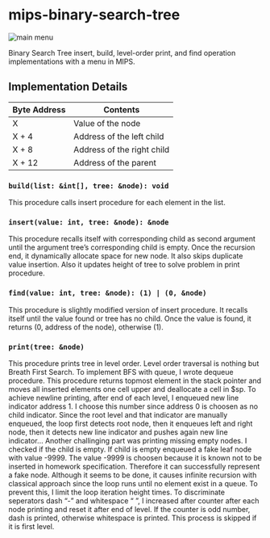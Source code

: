 # mips-binary-search-tree

![main menu](/images/menu.prg)

Binary Search Tree insert, build, level-order print, and find operation implementations with a menu in MIPS.

## Implementation Details

| Byte Address | Contents                   |
| ------------ | -------------------------- |
| X            | Value of the node          |
| X + 4        | Address of the left child  |
| X + 8        | Address of the right child |
| X + 12       | Address of the parent      |

### `build(list: &int[], tree: &node): void`

This procedure calls insert procedure for each element in the list.

### `insert(value: int, tree: &node): &node`

This procedure recalls itself with corresponding child as second argument until the argument tree’s
corresponding child is empty. Once the recursion end, it dynamically allocate space for new node. It
also skips duplicate value insertion.
Also it updates height of tree to solve problem in print procedure.

### `find(value: int, tree: &node): (1) | (0, &node)`

This procedure is slightly modified version of insert procedure. It recalls itself until the value found
or tree has no child. Once the value is found, it returns (0, address of the node), otherwise (1).

### `print(tree: &node)`

This procedure prints tree in level order. Level order traversal is nothing but Breath First Search. To
implement BFS with queue, I wrote dequeue procedure. This procedure returns topmost element in
the stack pointer and moves all inserted elements one cell upper and deallocate a cell in $sp.
To achieve newline printing, after end of each level, I enqueued new line indicator address 1. I
choose this number since address 0 is choosen as no child indicator. Since the root level and that
indicator are manually enqueued, the loop first detects root node, then it enqueues left and right
node, then it detects new line indicator and pushes again new line indicator...
Another challinging part was printing missing empty nodes. I checked if the child is empty. If child
is empty enqueued a fake leaf node with value -9999. The value -9999 is choosen because it is
known not to be inserted in homework specification. Therefore it can successfully represent a fake
node.
Although it seems to be done, it causes infinite recursion with classical approach since the loop runs
until no element exist in a queue. To prevent this, I limit the loop iteration height times.
To discriminate seperators dash “-” and whitespace “ ”, I increased after counter after each node
printing and reset it after end of level. If the counter is odd number, dash is printed, otherwise
whitespace is printed. This process is skipped if it is first level.
